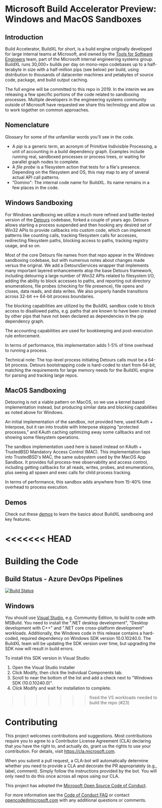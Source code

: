 # Microsoft Build Accelerator Preview: Windows and MacOS Sandboxes

## Introduction
Build Accelerator, BuildXL for short, is a build engine originally developed for large internal teams at Microsoft, and owned by the [Tools for Software Engineers](https://www.microsoft.com/en-us/research/project/tools-for-software-engineers/) team, part of the Microsoft internal engineering systems group. BuildXL runs 30,000+ builds per day on mono-repo codebases up to a half-terabyte in size with a half-million pips (see below) per build, using distribution to thousands of datacenter machines and petabytes of source code, package, and build output caching.

The full engine will be committed to this repo in 2019. In the interim we are releasing a few specific portions of the code related to sandboxing processes. Multiple developers in the engineering systems community outside of Microsoft have requested we share this technology and allow us to work together on common approaches.

## Nomenclature
Glossary for some of the unfamiliar words you'll see in the code.

* A <i>pip</i> is a generic term, an acronym of Primitive Indivisible Processing, a unit of accounting in a build dependency graph. Examples include running real, sandboxed processes or process trees, or waiting for parallel graph nodes to complete.
* A <i>file probe</i> is a filesystem action that tests for a file's presence. Depending on the filesystem and OS, this may map to any of several actual API call patterns.
* "Domino": The internal code name for BuildXL. Its name remains in a few places in the code.

## Windows Sandboxing
For Windows sandboxing we utilize a much more refined and battle-tested version of the [Detours](https://github.com/Microsoft/Detours) codebase, forked a couple of years ago. Detours allows starting a process suspended and then hooking any desired set of Win32 APIs to provide callbacks into custom code, which can implement patterns like counting calls, tracking filesystem calls for accesses, redirecting filesystem paths, blocking access to paths, tracking registry usage, and so on.

Most of the core Detours file names from that repo appear in the Windows sandboxing codebase, but with numerous notes about changes made versus the original. We add a DetoursServices wrapper that implements many important layered enhancements atop the base Detours framework, including detouring a large number of Win32 APIs related to filesystem I/O, adding the ability to block accesses to paths, and reporting out directory enumerations, file probes (checking for file presence), file opens and closes, data reads, and data writes. We also properly handle transitions across 32-bit <-> 64-bit process boundaries.

The blocking capabilities are utilized by the BuildXL sandbox code to block access to disallowed paths, e.g. paths that are known to have been created by other pips that have not been declared as dependencies in the pip dependency graph.

The accounting capabilities are used for bookkeeping and post-execution rule enforcement.

In terms of performance, this implementation adds 1-5% of time overhead to running a process.

Technical note: The top-level process initiating Detours calls must be a 64-bit process. Detours bootstrapping code is hard-coded to start from 64-bit, matching the requirements for large memory needs for the BuildXL engine for parsing and tracking large repos.

## MacOS Sandboxing
Detouring is not a viable pattern on MacOS, so we use a kernel based implementation instead, but producing similar data and blocking capabilities as noted above for Windows.

An initial implementation of the sandbox, not provided here, used KAuth + Interpose, but it ran into trouble with Interpose skipping "protected processes," and KAuth caching optimizing away some callbacks and not showing some filesystem operations.

The sandbox implementation used here is based instead on KAuth + TrustedBSD Mandatory Access Control (MAC). This implementation taps into TrustedBSD's MAC, the same subsystem used by the MacOS App Sandbox. It provides full process-tree observability and access control, including getting callbacks for all reads, writes, probes, and enumerations, plus seeing all spawn and exec calls for child process tracking.

In terms of performance, this sandbox adds anywhere from 15-40% time overhead to process execution.

## Demos
Check out these [demos](docs/demos.md) to learn the basics about BuildXL sandboxing and key features.

<<<<<<< HEAD
=======
# Building the Code

## Build Status - Azure DevOps Pipelines
[![Build Status](https://dev.azure.com/mses/BuildXL/_apis/build/status/Microsoft.BuildXL)](https://dev.azure.com/mses/BuildXL/_build/latest?definitionId=1)

## Windows
You should use [Visual Studio](https://visualstudio.microsoft.com/vs/), e.g. Community Edition, to build to code with MSBuild. You need to install the ".NET desktop development", "Desktop development with C++" and ".NET core cross-platform development" workloads. Additionally, the Windows code in this release contains a hard-coded, required dependency on Windows SDK version 10.0.10240.0. The BuildXL team will be updating the SDK version over time, but upgrading the SDK now will result in build errors.

To install this SDK version in Visual Studio:

1. Open the Visual Studio Installer
1. Click Modify, then click the Individual Components tab.
1. Scroll to near the bottom of the list and add a check next to "Windows SDK (10.0.10240.0)".
1. Click Modify and wait for installation to complete.

>>>>>>> fixed the VS workloads needed to build the repo (#23)

# Contributing 
This project welcomes contributions and suggestions.  Most contributions require you to agree to a Contributor License Agreement (CLA) declaring that you have the right to, and actually do, grant us the rights to use your contribution. For details, visit https://cla.microsoft.com.

When you submit a pull request, a CLA-bot will automatically determine whether you need to provide a CLA and decorate the PR appropriately (e.g., label, comment). Simply follow the instructions provided by the bot. You will only need to do this once across all repos using our CLA.

This project has adopted the [Microsoft Open Source Code of Conduct](https://opensource.microsoft.com/codeofconduct/).

For more information see the [Code of Conduct FAQ](https://opensource.microsoft.com/codeofconduct/faq/) or contact [opencode@microsoft.com](mailto:opencode@microsoft.com) with any additional questions or comments.
